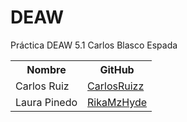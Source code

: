 # DEAW
Práctica DEAW 5.1 Carlos Blasco Espada

<table>
  <tr>
    <th>Nombre</th>
    <th>GitHub</th>
  </tr>
  <tr>
    <td>Carlos Ruiz</td>
    <td><a href="https://github.com/CarlosRuizz/">CarlosRuizz</a></td>
  </tr>
  <tr>
    <td>Laura Pinedo</td>
    <td><a href="https://github.com/RikaMzHyde/">RikaMzHyde</a></td>
  </tr>
</table>
